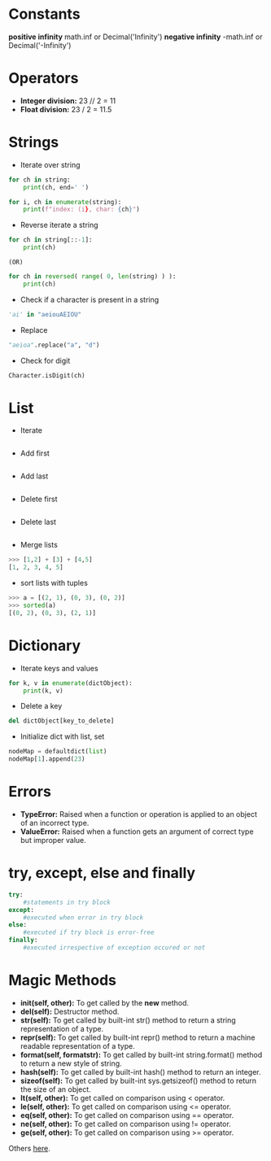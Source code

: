 # Constants

**positive infinity** math.inf or Decimal('Infinity')
**negative infinity** -math.inf or Decimal('-Infinity')

# Operators

- **Integer division:** 23 // 2 = 11
- **Float division:** 23 / 2 = 11.5

# Strings
- Iterate over string

```python
for ch in string:
    print(ch, end=' ')

for i, ch in enumerate(string):
    print(f"index: (i}, char: {ch}")
```

- Reverse iterate a string

```python
for ch in string[::-1]:
    print(ch)
```

    (OR)

```python
for ch in reversed( range( 0, len(string) ) ):
    print(ch)
```

- Check if a character is present in a string

```python
'ai' in "aeiouAEIOU"
```

- Replace

```python
"aeioa".replace("a", "d")
```

- Check for digit

```python
Character.isDigit(ch)
```


# List
- Iterate

```python
```
- Add first
```python
```
- Add last
```python
```
- Delete first
```python
```
- Delete last
```python
```
- Merge lists
```python
>>> [1,2] + [3] + [4,5]
[1, 2, 3, 4, 5]
```
- sort lists with tuples
```python
>>> a = [(2, 1), (0, 3), (0, 2)]
>>> sorted(a)
[(0, 2), (0, 3), (2, 1)]
```
# Dictionary

- Iterate keys and values
```python
for k, v in enumerate(dictObject):
    print(k, v)
```
- Delete a key
```python
del dictObject[key_to_delete]
```
- Initialize dict with list, set
```python
nodeMap = defaultdict(list)
nodeMap[1].append(23)
```
# Errors
- __TypeError:__ Raised when a function or operation is applied to an object of an incorrect type.
- __ValueError:__ Raised when a function gets an argument of correct type but improper value.

# try, except, else and finally
```python
try:
    #statements in try block
except:
    #executed when error in try block
else:
    #executed if try block is error-free
finally:
    #executed irrespective of exception occured or not
```

# Magic Methods
- **__init__(self, other):** To get called by the __new__ method.
- **__del__(self):** Destructor method.
- **__str__(self):** To get called by built-int str() method to return a string representation of a type.
- **__repr__(self):** To get called by built-int repr() method to return a machine readable representation of a type.
- **__format__(self, formatstr):** To get called by built-int string.format() method to return a new style of string.
- **__hash__(self):** To get called by built-int hash() method to return an integer.
- **__sizeof__(self):** To get called by built-int sys.getsizeof() method to return the size of an object.
- **__lt__(self, other):** To get called on comparison using < operator.
- **__le__(self, other):** To get called on comparison using <= operator.
- **__eq__(self, other):** To get called on comparison using == operator.
- **__ne__(self, other):** To get called on comparison using != operator.
- **__ge__(self, other):** To get called on comparison using >= operator.

Others [here](https://www.tutorialsteacher.com/python/magic-methods-in-python).